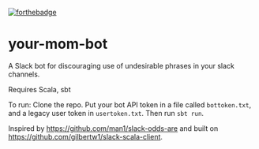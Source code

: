 [![forthebadge](https://forthebadge.com/images/badges/60-percent-of-the-time-works-every-time.svg)](https://forthebadge.com)
# your-mom-bot
A Slack bot for discouraging use of undesirable phrases in your slack channels.

Requires Scala, sbt

To run:
Clone the repo. Put your bot API token in a file called `bottoken.txt`, and a legacy user token in `usertoken.txt`. Then run `sbt run`.

Inspired by https://github.com/man1/slack-odds-are and built on https://github.com/gilbertw1/slack-scala-client.
